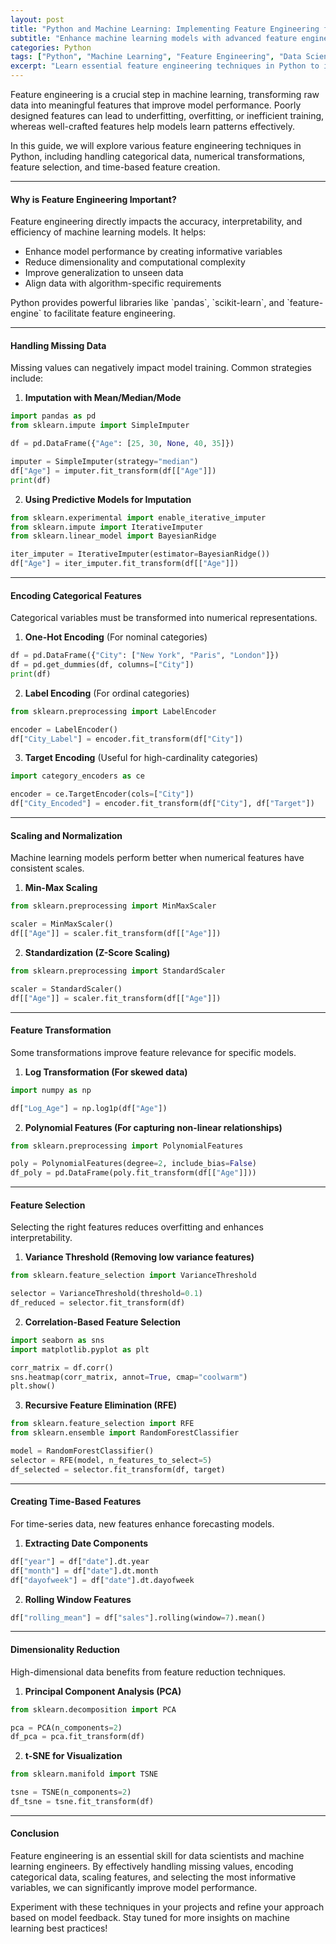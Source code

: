 ```yaml
---
layout: post
title: "Python and Machine Learning: Implementing Feature Engineering for Optimal Model Performance"
subtitle: "Enhance machine learning models with advanced feature engineering techniques in Python"
categories: Python
tags: ["Python", "Machine Learning", "Feature Engineering", "Data Science", "AI", "Model Optimization"]
excerpt: "Learn essential feature engineering techniques in Python to improve machine learning model performance. Discover best practices for handling categorical, numerical, and time-series data."
---
```




Feature engineering is a crucial step in machine learning, transforming raw data into meaningful features that improve model performance. Poorly designed features can lead to underfitting, overfitting, or inefficient training, whereas well-crafted features help models learn patterns effectively.

In this guide, we will explore various feature engineering techniques in Python, including handling categorical data, numerical transformations, feature selection, and time-based feature creation.

---

#### Why is Feature Engineering Important?

Feature engineering directly impacts the accuracy, interpretability, and efficiency of machine learning models. It helps:

- Enhance model performance by creating informative variables
- Reduce dimensionality and computational complexity
- Improve generalization to unseen data
- Align data with algorithm-specific requirements

Python provides powerful libraries like &#96;pandas&#96;, &#96;scikit-learn&#96;, and &#96;feature-engine&#96; to facilitate feature engineering.

---

#### Handling Missing Data

Missing values can negatively impact model training. Common strategies include:

1. **Imputation with Mean/Median/Mode**

```python  
import pandas as pd  
from sklearn.impute import SimpleImputer

df = pd.DataFrame({"Age": [25, 30, None, 40, 35]})

imputer = SimpleImputer(strategy="median")  
df["Age"] = imputer.fit_transform(df[["Age"]])  
print(df)  
```

2. **Using Predictive Models for Imputation**

```python  
from sklearn.experimental import enable_iterative_imputer  
from sklearn.impute import IterativeImputer  
from sklearn.linear_model import BayesianRidge

iter_imputer = IterativeImputer(estimator=BayesianRidge())  
df["Age"] = iter_imputer.fit_transform(df[["Age"]])  
```

---

#### Encoding Categorical Features

Categorical variables must be transformed into numerical representations.

1. **One-Hot Encoding** (For nominal categories)

```python  
df = pd.DataFrame({"City": ["New York", "Paris", "London"]})  
df = pd.get_dummies(df, columns=["City"])  
print(df)  
```

2. **Label Encoding** (For ordinal categories)

```python  
from sklearn.preprocessing import LabelEncoder

encoder = LabelEncoder()  
df["City_Label"] = encoder.fit_transform(df["City"])  
```

3. **Target Encoding** (Useful for high-cardinality categories)

```python  
import category_encoders as ce

encoder = ce.TargetEncoder(cols=["City"])  
df["City_Encoded"] = encoder.fit_transform(df["City"], df["Target"])  
```

---

#### Scaling and Normalization

Machine learning models perform better when numerical features have consistent scales.

1. **Min-Max Scaling**

```python  
from sklearn.preprocessing import MinMaxScaler

scaler = MinMaxScaler()  
df[["Age"]] = scaler.fit_transform(df[["Age"]])  
```

2. **Standardization (Z-Score Scaling)**

```python  
from sklearn.preprocessing import StandardScaler

scaler = StandardScaler()  
df[["Age"]] = scaler.fit_transform(df[["Age"]])  
```

---

#### Feature Transformation

Some transformations improve feature relevance for specific models.

1. **Log Transformation (For skewed data)**

```python  
import numpy as np

df["Log_Age"] = np.log1p(df["Age"])  
```

2. **Polynomial Features (For capturing non-linear relationships)**

```python  
from sklearn.preprocessing import PolynomialFeatures

poly = PolynomialFeatures(degree=2, include_bias=False)  
df_poly = pd.DataFrame(poly.fit_transform(df[["Age"]]))  
```

---

#### Feature Selection

Selecting the right features reduces overfitting and enhances interpretability.

1. **Variance Threshold (Removing low variance features)**

```python  
from sklearn.feature_selection import VarianceThreshold

selector = VarianceThreshold(threshold=0.1)  
df_reduced = selector.fit_transform(df)  
```

2. **Correlation-Based Feature Selection**

```python  
import seaborn as sns  
import matplotlib.pyplot as plt

corr_matrix = df.corr()  
sns.heatmap(corr_matrix, annot=True, cmap="coolwarm")  
plt.show()  
```

3. **Recursive Feature Elimination (RFE)**

```python  
from sklearn.feature_selection import RFE  
from sklearn.ensemble import RandomForestClassifier

model = RandomForestClassifier()  
selector = RFE(model, n_features_to_select=5)  
df_selected = selector.fit_transform(df, target)  
```

---

#### Creating Time-Based Features

For time-series data, new features enhance forecasting models.

1. **Extracting Date Components**

```python  
df["year"] = df["date"].dt.year  
df["month"] = df["date"].dt.month  
df["dayofweek"] = df["date"].dt.dayofweek  
```

2. **Rolling Window Features**

```python  
df["rolling_mean"] = df["sales"].rolling(window=7).mean()  
```

---

#### Dimensionality Reduction

High-dimensional data benefits from feature reduction techniques.

1. **Principal Component Analysis (PCA)**

```python  
from sklearn.decomposition import PCA

pca = PCA(n_components=2)  
df_pca = pca.fit_transform(df)  
```

2. **t-SNE for Visualization**

```python  
from sklearn.manifold import TSNE

tsne = TSNE(n_components=2)  
df_tsne = tsne.fit_transform(df)  
```

---

#### Conclusion

Feature engineering is an essential skill for data scientists and machine learning engineers. By effectively handling missing values, encoding categorical data, scaling features, and selecting the most informative variables, we can significantly improve model performance.

Experiment with these techniques in your projects and refine your approach based on model feedback. Stay tuned for more insights on machine learning best practices!  
